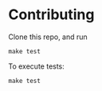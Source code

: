 # Contributing

Clone this repo, and run

```
make test
```

To execute tests:

```
make test
```



